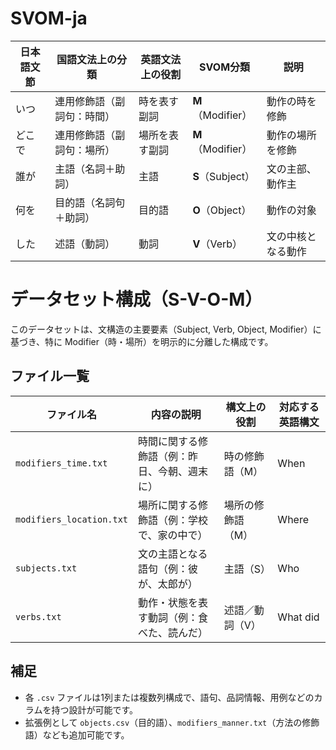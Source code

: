 # SVOM-ja
| 日本語文節 | 国語文法上の分類      | 英語文法上の役割 | SVOM分類          | 説明        |
| ----- | ------------- | -------- | --------------- | --------- |
| いつ    | 連用修飾語（副詞句：時間） | 時を表す副詞   | **M**（Modifier） | 動作の時を修飾   |
| どこで   | 連用修飾語（副詞句：場所） | 場所を表す副詞  | **M**（Modifier） | 動作の場所を修飾  |
| 誰が    | 主語（名詞＋助詞）     | 主語       | **S**（Subject）  | 文の主部、動作主  |
| 何を    | 目的語（名詞句＋助詞）   | 目的語      | **O**（Object）   | 動作の対象     |
| した    | 述語（動詞）        | 動詞       | **V**（Verb）     | 文の中核となる動作 |


# データセット構成（S-V-O-M）

このデータセットは、文構造の主要要素（Subject, Verb, Object, Modifier）に基づき、特に Modifier（時・場所）を明示的に分離した構成です。

## ファイル一覧

| ファイル名               | 内容の説明                     | 構文上の役割       | 対応する英語構文 |
|--------------------------|--------------------------------|--------------------|------------------|
| `modifiers_time.txt`     | 時間に関する修飾語（例：昨日、今朝、週末に） | 時の修飾語（M）    | When             |
| `modifiers_location.txt` | 場所に関する修飾語（例：学校で、家の中で）   | 場所の修飾語（M）  | Where            |
| `subjects.txt`           | 文の主語となる語句（例：彼が、太郎が）        | 主語（S）          | Who              |
| `verbs.txt`              | 動作・状態を表す動詞（例：食べた、読んだ）   | 述語／動詞（V）    | What did         |

## 補足

- 各 `.csv` ファイルは1列または複数列構成で、語句、品詞情報、用例などのカラムを持つ設計が可能です。
- 拡張例として `objects.csv`（目的語）、`modifiers_manner.txt`（方法の修飾語）なども追加可能です。
